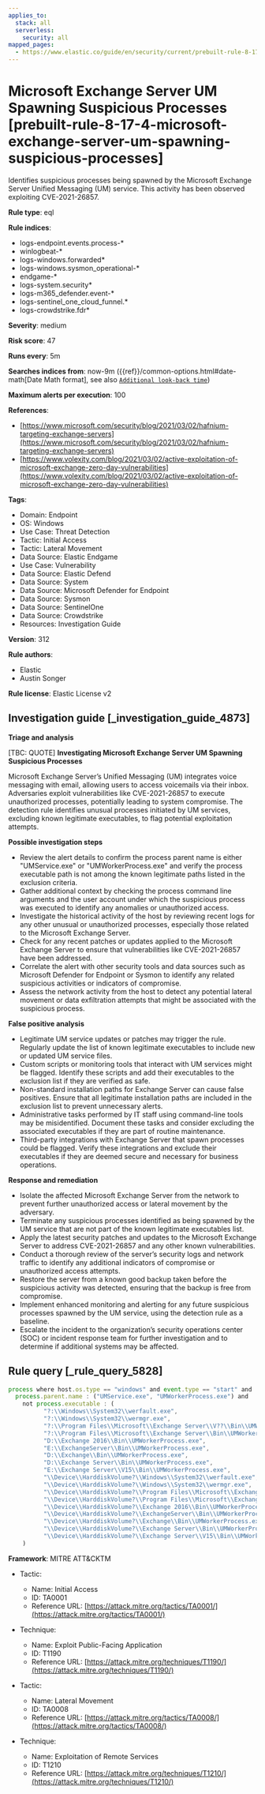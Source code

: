 ```yaml
---
applies_to:
  stack: all
  serverless:
    security: all
mapped_pages:
  - https://www.elastic.co/guide/en/security/current/prebuilt-rule-8-17-4-microsoft-exchange-server-um-spawning-suspicious-processes.html
---
```


# Microsoft Exchange Server UM Spawning Suspicious Processes [prebuilt-rule-8-17-4-microsoft-exchange-server-um-spawning-suspicious-processes]

Identifies suspicious processes being spawned by the Microsoft Exchange Server Unified Messaging (UM) service. This activity has been observed exploiting CVE-2021-26857.

**Rule type**: eql

**Rule indices**:

* logs-endpoint.events.process-*
* winlogbeat-*
* logs-windows.forwarded*
* logs-windows.sysmon_operational-*
* endgame-*
* logs-system.security*
* logs-m365_defender.event-*
* logs-sentinel_one_cloud_funnel.*
* logs-crowdstrike.fdr*

**Severity**: medium

**Risk score**: 47

**Runs every**: 5m

**Searches indices from**: now-9m ({{ref}}/common-options.html#date-math[Date Math format], see also [`Additional look-back time`](docs-content://solutions/security/detect-and-alert/create-detection-rule.md#rule-schedule))

**Maximum alerts per execution**: 100

**References**:

* [https://www.microsoft.com/security/blog/2021/03/02/hafnium-targeting-exchange-servers](https://www.microsoft.com/security/blog/2021/03/02/hafnium-targeting-exchange-servers)
* [https://www.volexity.com/blog/2021/03/02/active-exploitation-of-microsoft-exchange-zero-day-vulnerabilities](https://www.volexity.com/blog/2021/03/02/active-exploitation-of-microsoft-exchange-zero-day-vulnerabilities)

**Tags**:

* Domain: Endpoint
* OS: Windows
* Use Case: Threat Detection
* Tactic: Initial Access
* Tactic: Lateral Movement
* Data Source: Elastic Endgame
* Use Case: Vulnerability
* Data Source: Elastic Defend
* Data Source: System
* Data Source: Microsoft Defender for Endpoint
* Data Source: Sysmon
* Data Source: SentinelOne
* Data Source: Crowdstrike
* Resources: Investigation Guide

**Version**: 312

**Rule authors**:

* Elastic
* Austin Songer

**Rule license**: Elastic License v2

## Investigation guide [_investigation_guide_4873]

**Triage and analysis**

[TBC: QUOTE]
**Investigating Microsoft Exchange Server UM Spawning Suspicious Processes**

Microsoft Exchange Server’s Unified Messaging (UM) integrates voice messaging with email, allowing users to access voicemails via their inbox. Adversaries exploit vulnerabilities like CVE-2021-26857 to execute unauthorized processes, potentially leading to system compromise. The detection rule identifies unusual processes initiated by UM services, excluding known legitimate executables, to flag potential exploitation attempts.

**Possible investigation steps**

* Review the alert details to confirm the process parent name is either "UMService.exe" or "UMWorkerProcess.exe" and verify the process executable path is not among the known legitimate paths listed in the exclusion criteria.
* Gather additional context by checking the process command line arguments and the user account under which the suspicious process was executed to identify any anomalies or unauthorized access.
* Investigate the historical activity of the host by reviewing recent logs for any other unusual or unauthorized processes, especially those related to the Microsoft Exchange Server.
* Check for any recent patches or updates applied to the Microsoft Exchange Server to ensure that vulnerabilities like CVE-2021-26857 have been addressed.
* Correlate the alert with other security tools and data sources such as Microsoft Defender for Endpoint or Sysmon to identify any related suspicious activities or indicators of compromise.
* Assess the network activity from the host to detect any potential lateral movement or data exfiltration attempts that might be associated with the suspicious process.

**False positive analysis**

* Legitimate UM service updates or patches may trigger the rule. Regularly update the list of known legitimate executables to include new or updated UM service files.
* Custom scripts or monitoring tools that interact with UM services might be flagged. Identify these scripts and add their executables to the exclusion list if they are verified as safe.
* Non-standard installation paths for Exchange Server can cause false positives. Ensure that all legitimate installation paths are included in the exclusion list to prevent unnecessary alerts.
* Administrative tasks performed by IT staff using command-line tools may be misidentified. Document these tasks and consider excluding the associated executables if they are part of routine maintenance.
* Third-party integrations with Exchange Server that spawn processes could be flagged. Verify these integrations and exclude their executables if they are deemed secure and necessary for business operations.

**Response and remediation**

* Isolate the affected Microsoft Exchange Server from the network to prevent further unauthorized access or lateral movement by the adversary.
* Terminate any suspicious processes identified as being spawned by the UM service that are not part of the known legitimate executables list.
* Apply the latest security patches and updates to the Microsoft Exchange Server to address CVE-2021-26857 and any other known vulnerabilities.
* Conduct a thorough review of the server’s security logs and network traffic to identify any additional indicators of compromise or unauthorized access attempts.
* Restore the server from a known good backup taken before the suspicious activity was detected, ensuring that the backup is free from compromise.
* Implement enhanced monitoring and alerting for any future suspicious processes spawned by the UM service, using the detection rule as a baseline.
* Escalate the incident to the organization’s security operations center (SOC) or incident response team for further investigation and to determine if additional systems may be affected.


## Rule query [_rule_query_5828]

```js
process where host.os.type == "windows" and event.type == "start" and
  process.parent.name : ("UMService.exe", "UMWorkerProcess.exe") and
    not process.executable : (
          "?:\\Windows\\System32\\werfault.exe",
          "?:\\Windows\\System32\\wermgr.exe",
          "?:\\Program Files\\Microsoft\\Exchange Server\\V??\\Bin\\UMWorkerProcess.exe",
          "?:\\Program Files\\Microsoft\\Exchange Server\\Bin\\UMWorkerProcess.exe",
          "D:\\Exchange 2016\\Bin\\UMWorkerProcess.exe",
          "E:\\ExchangeServer\\Bin\\UMWorkerProcess.exe",
          "D:\\Exchange\\Bin\\UMWorkerProcess.exe",
          "D:\\Exchange Server\\Bin\\UMWorkerProcess.exe",
          "E:\\Exchange Server\\V15\\Bin\\UMWorkerProcess.exe",
          "\\Device\\HarddiskVolume?\\Windows\\System32\\werfault.exe",
          "\\Device\\HarddiskVolume?\\Windows\\System32\\wermgr.exe",
          "\\Device\\HarddiskVolume?\\Program Files\\Microsoft\\Exchange Server\\V??\\Bin\\UMWorkerProcess.exe",
          "\\Device\\HarddiskVolume?\\Program Files\\Microsoft\\Exchange Server\\Bin\\UMWorkerProcess.exe",
          "\\Device\\HarddiskVolume?\\Exchange 2016\\Bin\\UMWorkerProcess.exe",
          "\\Device\\HarddiskVolume?\\ExchangeServer\\Bin\\UMWorkerProcess.exe",
          "\\Device\\HarddiskVolume?\\Exchange\\Bin\\UMWorkerProcess.exe",
          "\\Device\\HarddiskVolume?\\Exchange Server\\Bin\\UMWorkerProcess.exe",
          "\\Device\\HarddiskVolume?\\Exchange Server\\V15\\Bin\\UMWorkerProcess.exe"
    )
```

**Framework**: MITRE ATT&CKTM

* Tactic:

    * Name: Initial Access
    * ID: TA0001
    * Reference URL: [https://attack.mitre.org/tactics/TA0001/](https://attack.mitre.org/tactics/TA0001/)

* Technique:

    * Name: Exploit Public-Facing Application
    * ID: T1190
    * Reference URL: [https://attack.mitre.org/techniques/T1190/](https://attack.mitre.org/techniques/T1190/)

* Tactic:

    * Name: Lateral Movement
    * ID: TA0008
    * Reference URL: [https://attack.mitre.org/tactics/TA0008/](https://attack.mitre.org/tactics/TA0008/)

* Technique:

    * Name: Exploitation of Remote Services
    * ID: T1210
    * Reference URL: [https://attack.mitre.org/techniques/T1210/](https://attack.mitre.org/techniques/T1210/)



